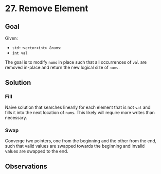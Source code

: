 # 27. Remove Element
## Goal
Given:
* `std::vector<int> &nums`:
* `int val`

The goal is to modify `nums` in place such that all occurrences of `val` are removed in-place and
return the new logical size of `nums`.

## Solution
### Fill
Naive solution that searches linearly for each element that is not `val` and fills it into the next
location of `nums`. This likely will require more writes than necessary.

### Swap
Converge two pointers, one from the beginning and the other from the end, such that valid values
are swapped towards the beginning and invalid values are swapped to the end.

## Observations
